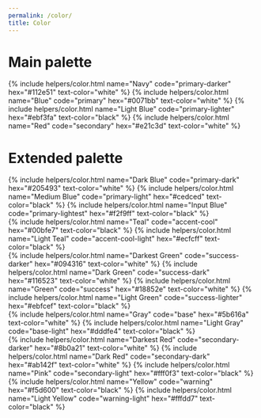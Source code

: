 ```yaml
---
permalink: /color/
title: Color
---
```


# Main palette

<div class="grid-row grid-gap">
  {% include helpers/color.html
    name="Navy"
    code="primary-darker"
    hex="#112e51"
    text-color="white"
  %}
  {% include helpers/color.html
    name="Blue"
    code="primary"
    hex="#0071bb"
    text-color="white"
  %}
  {% include helpers/color.html
    name="Light Blue"
    code="primary-lighter"
    hex="#ebf3fa"
    text-color="black"
  %}
  {% include helpers/color.html
    name="Red"
    code="secondary"
    hex="#e21c3d"
    text-color="white"
  %}
</div>

# Extended palette

<div class="grid-row grid-gap">
  <div class="grid-row tablet:grid-col">
    {% include helpers/color.html
      name="Dark Blue"
      code="primary-dark"
      hex="#205493"
      text-color="white"
    %}
    {% include helpers/color.html
      name="Medium Blue"
      code="primary-light"
      hex="#cedced"
      text-color="black"
    %}
    {% include helpers/color.html
      name="Input Blue"
      code="primary-lightest"
      hex="#f2f9ff"
      text-color="black"
    %}
  </div>
  <div class="grid-row tablet:grid-col">
    {% include helpers/color.html
      name="Teal"
      code="accent-cool"
      hex="#00bfe7"
      text-color="black"
    %}
    {% include helpers/color.html
      name="Light Teal"
      code="accent-cool-light"
      hex="#ecfcff"
      text-color="black"
    %}
  </div>
</div>

<div class="grid-row grid-gap">
  <div class="grid-row tablet:grid-col">
    {% include helpers/color.html
      name="Darkest Green"
      code="success-darker"
      hex="#094316"
      text-color="white"
    %}
    {% include helpers/color.html
      name="Dark Green"
      code="success-dark"
      hex="#116523"
      text-color="white"
    %}
    {% include helpers/color.html
      name="Green"
      code="success"
      hex="#18852e"
      text-color="white"
    %}
    {% include helpers/color.html
      name="Light Green"
      code="success-lighter"
      hex="#ebfcef"
      text-color="black"
    %}
  </div>
  <div class="grid-row tablet:grid-col">
    {% include helpers/color.html
      name="Gray"
      code="base"
      hex="#5b616a"
      text-color="white"
    %}
    {% include helpers/color.html
      name="Light Gray"
      code="base-light"
      hex="#dddfe4"
      text-color="black"
    %}
  </div>
</div>

<div class="grid-row grid-gap">
  <div class="grid-row tablet:grid-col">
    {% include helpers/color.html
      name="Darkest Red"
      code="secondary-darker"
      hex="#8b0a21"
      text-color="white"
    %}
    {% include helpers/color.html
      name="Dark Red"
      code="secondary-dark"
      hex="#ab142f"
      text-color="white"
    %}
    {% include helpers/color.html
      name="Pink"
      code="secondary-light"
      hex="#fff0f3"
      text-color="black"
    %}
  </div>
  <div class="grid-row tablet:grid-col">
    {% include helpers/color.html
      name="Yellow"
      code="warning"
      hex="#f5d600"
      text-color="black"
    %}
    {% include helpers/color.html
      name="Light Yellow"
      code="warning-light"
      hex="#fffdd7"
      text-color="black"
    %}
  </div>
</div>
